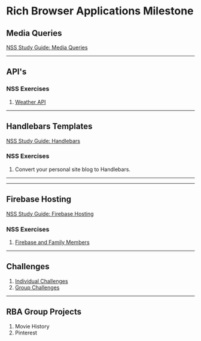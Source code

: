 # Rich Browser Applications Milestone

## Media Queries

[NSS Study Guide: Media Queries](learning-materials/RBA_MEDIA_QUERIES.md)

---

## API's

### NSS Exercises
1. [Weather API](RBA_API_WEATHER_APP.md)

---

## Handlebars Templates

[NSS Study Guide: Handlebars](learning-materials/RBA_HANDLEBARS.md)

### NSS Exercises
1. Convert your personal site blog to Handlebars.

---

---

## Firebase Hosting

[NSS Study Guide: Firebase Hosting](learning-materials/RBA_FIREBASE_HOSTING)

### NSS Exercises
1. [Firebase and Family Members](learning-materials/RBA_FAMILY_MEMBERS.md)

---

## Challenges
1. [Individual Challenges](INDIVIDUAL_CHALLENGES.md)
1. [Group Challenges](TEAM_CHALLENGES.md)
---

## RBA Group Projects
1. Movie History
2. Pinterest

